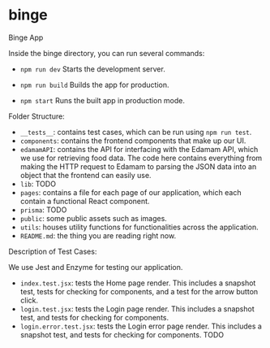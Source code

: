 # binge

Binge App

Inside the binge directory, you can run several commands:

- `npm run dev`
  Starts the development server.

- `npm run build`
  Builds the app for production.

- `npm start`
  Runs the built app in production mode.

Folder Structure:

- `__tests__`: contains test cases, which can be run using `npm run test`.
- `components`: contains the frontend components that make up our UI.
- `edamamAPI`: contains the API for interfacing with the Edamam API, which we use for retrieving food data. The code here contains everything from making the HTTP request to Edamam to parsing the JSON data into an object that the frontend can easily use.
- `lib`: TODO
- `pages`: contains a file for each page of our application, which each contain a functional React component.
- `prisma`: TODO
- `public`: some public assets such as images.
- `utils`: houses utility functions for functionalities across the application.
- `README.md`: the thing you are reading right now.

Description of Test Cases:

We use Jest and Enzyme for testing our application.

- `index.test.jsx`: tests the Home page render. This includes a snapshot test, tests for checking for components, and a test for the arrow button click.
- `login.test.jsx`: tests the Login page render. This includes a snapshot test, and tests for checking for components.
- `login.error.test.jsx`: tests the Login error page render. This includes a snapshot test, and tests for checking for components.
  TODO
